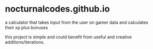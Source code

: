 # nocturnalcodes.github.io
a calculator that takes input from the user on gamer data and calculates their xp plus bonuses

this project is simple and could benefit from useful and creative additions/iterations. 
